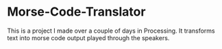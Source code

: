 # Morse-Code-Translator
This is a project I made over a couple of days in Processing. It transforms text into morse code output played through the speakers.
